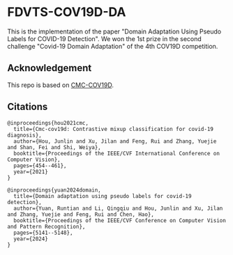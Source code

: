 # FDVTS-COV19D-DA
This is the implementation of the paper "Domain Adaptation Using Pseudo Labels for COVID-19 Detection". We won the 1st prize in the second challenge "Covid-19 Domain Adaptation" of the 4th COV19D competition.

## Acknowledgement
This repo is based on [CMC-COV19D](https://github.com/houjunlin/Team-FDVTS-COVID-Solution).

## Citations

    @inproceedings{hou2021cmc,
      title={Cmc-cov19d: Contrastive mixup classification for covid-19 diagnosis},
      author={Hou, Junlin and Xu, Jilan and Feng, Rui and Zhang, Yuejie and Shan, Fei and Shi, Weiya},
      booktitle={Proceedings of the IEEE/CVF International Conference on Computer Vision},
      pages={454--461},
      year={2021}
    }

    @inproceedings{yuan2024domain,
      title={Domain adaptation using pseudo labels for covid-19 detection},
      author={Yuan, Runtian and Li, Qingqiu and Hou, Junlin and Xu, Jilan and Zhang, Yuejie and Feng, Rui and Chen, Hao},
      booktitle={Proceedings of the IEEE/CVF Conference on Computer Vision and Pattern Recognition},
      pages={5141--5148},
      year={2024}
    }
